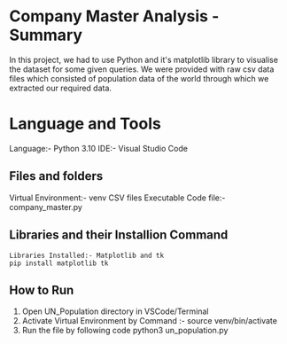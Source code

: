 # Company Master Analysis - Summary

In this project, we had to use Python and it's matplotlib library to visualise the dataset for some given queries.
We were provided with raw csv data files which consisted of population data of the world through which we extracted our required data.


# Language and Tools

Language:- Python 3.10
IDE:- Visual Studio Code

##  Files and folders
Virtual Environment:- venv
CSV files
Executable Code file:- company_master.py


## Libraries and their Installion Command
	Libraries Installed:- Matplotlib and tk
	pip install matplotlib tk

## How to Run

1. Open UN_Population  directory in VSCode/Terminal
2. Activate Virtual Environment by Command :-
		source venv/bin/activate
3. Run the file by following code
		python3 un_population.py
